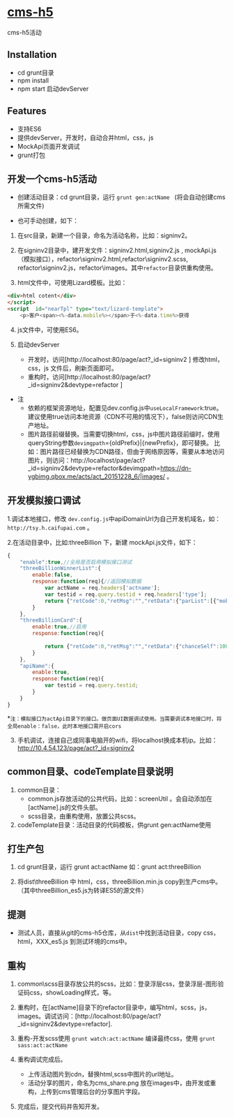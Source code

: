# [cms-h5](https://gitlab.yuangongbao.com/frontend/cms-h5)

cms-h5活动

## Installation

* cd grunt目录
* npm install
* npm start 启动devServer


## Features

  * 支持ES6
  * 提供devServer，开发时，自动合并html，css，js
  * MockApi页面开发调试
  * grunt打包
  


## 开发一个cms-h5活动

  * 创建活动目录：cd grunt目录，运行 `grunt gen:actName ` (将会自动创建cms所需文件)

  * 也可手动创建，如下：
  
 1. 在src目录，新建一个目录，命名为活动名称，比如：signinv2。

 2. 在signinv2目录中，建开发文件：signinv2.html,signinv2.js , mockApi.js（模拟接口），refactor\signinv2.html,refactor\signinv2.scss, refactor\signinv2.js，refactor\images。其中`refactor`目录供重构使用。

 3. html文件中，可使用Lizard模板。比如：
```html
<div>html cotent</div>
</script>
<script  id="nearTpl" type="text/lizard-template">
    <p>客户<span><%-data.mobile%></span>于<%-data.time%>获得
```
    
 4. js文件中，可使用ES6。

 5. 启动devServer 
 	* 开发时，访问[http://localhost:80/page/act?_id=signinv2 ] 修改html，css，js 文件后，刷新页面即可。
	* 重构时，访问[http://localhost:80/page/act?_id=signinv2&devtype=refactor ]

* 注
	* 依赖的框架资源地址，配置见dev.config.js中`useLocalFramework`:true。建议使用true访问本地资源（CDN不可用的情况下），false则访问CDN生产地址。
	* 图片路径前缀替换。当需要切换html，css，js中图片路径前缀时，使用queryString参数`devimgpath`={oldPrefix}|{newPrefix}，即可替换。
	比如：图片路径已经替换为CDN路径，但由于网络原因等，需要从本地访问图片，则访问：http://localhost/page/act?_id=signinv2&devtype=refactor&devimgpath=https://dn-ygbimg.qbox.me/acts/act_20151228_6/|images/ 。


## 开发模拟接口调试

1.调试本地接口，修改 `dev.config.js`中apiDomainUrl为自己开发机域名，如：`http://tsy.h.caifupai.com` 。

2.在活动目录中，比如:threeBillion 下，新建 mockApi.js文件，如下：

```js
{
	"enable":true,//全局是否启用模拟接口测试
	"threeBillionWinnerList":{
		enable:false,
		response:function(req){//返回模拟数据
			var actName = req.headers['actname'];
			var testid = req.query.testid + req.headers['type'];
			return {"retCode":0,"retMsg":"","retData":{"parList":[{"mobile":"000 mocking 000"+actName+","+testid,"redPackAmount":"100","couponValue":"0","time":"4\u5206\u949f\u524d"},{"mobile":"153 **** 4089","redPackAmount":"1","couponValue":"0","time":"7\u5206\u949f\u524d"}]},"retHtml":""};
		}
	},
	"threeBillionCard":{
		enable:true,//启用
		response:function(req){
			
			return {"retCode":0,"retMsg":"","retData":{"chanceSelf":100,"chanceInvite":90},"retHtml":""};
		}
	},
	"apiName":{
		enable:true,
		response:function(req){
			var testid = req.query.testid;
		}
	}
}

```

*`注：模拟接口为actApi目录下的接口。做页面UI数据调试使用。当需要调试本地接口时，将全局enable：false，此时本地接口需开启cors`

3. 手机调试，连接自己或同事电脑开的wifi，将localhost换成本机ip。比如：http://10.4.54.123/page/act?_id=signinv2

## common目录、codeTemplate目录说明

1. common目录： 
	*  common.js存放活动的公共代码，比如：screenUtil 。会自动添加在[actName].js的文件头部。
	*  scss目录，由重构使用，放置公共scss。
2. codeTemplate目录：活动目录的代码模板，供grunt gen:actName使用


## 打生产包

1. cd grunt目录，运行 grunt act:actName 如：grunt act:threeBillion

2. 将dist\threeBillion 中 html，css，threeBillion.min.js copy到生产cms中。（其中threeBillion_es5.js为转译ES5的源文件）

## 提测
* 测试人员，直接从git的cms-h5仓库，从`dist`中找到活动目录，copy css，html，XXX_es5.js 到测试环境的cms中。


## 重构

1. common\scss目录存放公共的scss，比如：登录浮层css，登录浮层-图形验证码css，showLoading样式，等。

2. 重构时，在[actName]目录下的refactor目录中，编写html，scss，js，images。调试访问：[http://localhost:80/page/act?_id=signinv2&devtype=refactor].

3. 重构-开发scss使用 `grunt watch:act:actName`   编译最终css，使用 `grunt sass:act:actName`

4. 重构调试完成后。
	* 上传活动图片到cdn，替换html,scss中图片的url地址。
	* 活动分享的图片，命名为cms_share.png 放在images中，由开发或重构，上传到cms管理后台的分享图片字段。

5. 完成后，提交代码并告知开发。
